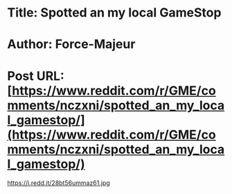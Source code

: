 # Title: Spotted an my local GameStop
# Author: Force-Majeur
# Post URL: [https://www.reddit.com/r/GME/comments/nczxni/spotted_an_my_local_gamestop/](https://www.reddit.com/r/GME/comments/nczxni/spotted_an_my_local_gamestop/)


https://i.redd.it/28bt56ummaz61.jpg